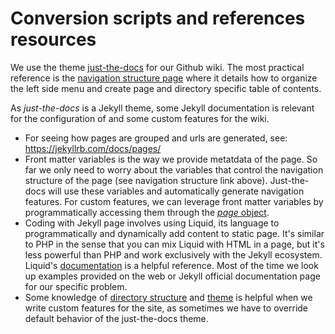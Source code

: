 # Conversion scripts and references resources

We use the theme [just-the-docs](https://pmarsceill.github.io/just-the-docs/) for our Github wiki. The most practical reference is the [navigation structure page](https://pmarsceill.github.io/just-the-docs/docs/navigation-structure/) where it details how to organize the left side menu and create page and directory specific table of contents.

As *just-the-docs* is a Jekyll theme, some Jekyll documentation is relevant for the configuration of and some custom features for the wiki. 
* For seeing how pages are grouped and urls are generated, see: https://jekyllrb.com/docs/pages/
* Front matter variables is the way we provide metatdata of the page. So far we only need to worry about the variables that control the navigation structure of the page (see navigation structure link above). Just-the-docs will use these variables and automatically generate navigation features. For custom features, we can leverage front matter variables by programmatically accessing them through the [*page* object](https://jekyllrb.com/docs/variables/#page-variables). 
* Coding with Jekyll page involves using Liquid, its language to programmatically and dynamically add content to static page. It's similar to PHP in the sense that you can mix Liquid with HTML in a page, but it's less powerful than PHP and work exclusively with the Jekyll ecosystem. Liquid's [documentation](https://shopify.github.io/liquid/basics/introduction/) is a helpful reference. Most of the time we look up examples provided on the web or Jekyll official documentation page for our specific problem.
* Some knowledge of [directory structure](https://jekyllrb.com/docs/structure/) and [theme](https://jekyllrb.com/docs/themes/) is helpful when we write custom features for the site, as sometimes we have to override default behavior of the just-the-docs theme.
